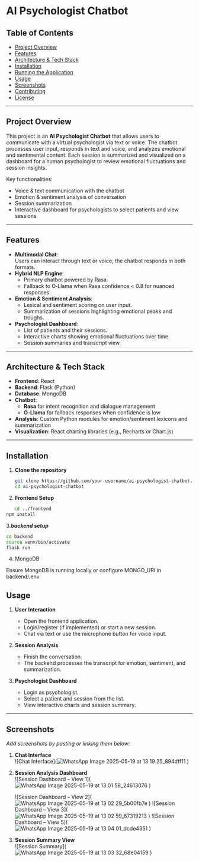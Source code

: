 # AI Psychologist Chatbot

## Table of Contents
- [Project Overview](#project-overview)
- [Features](#features)
- [Architecture & Tech Stack](#architecture--tech-stack)
- [Installation](#installation)
- [Running the Application](#running-the-application)
- [Usage](#usage)
- [Screenshots](#screenshots)
- [Contributing](#contributing)
- [License](#license)

---

## Project Overview
This project is an **AI Psychologist Chatbot** that allows users to communicate with a virtual psychologist via text or voice. The chatbot processes user input, responds in text and voice, and analyzes emotional and sentimental content. Each session is summarized and visualized on a dashboard for a human psychologist to review emotional fluctuations and session insights.

Key functionalities:
- Voice & text communication with the chatbot
- Emotion & sentiment analysis of conversation
- Session summarization
- Interactive dashboard for psychologists to select patients and view sessions

---

## Features
- **Multimodal Chat**:  
  Users can interact through text or voice; the chatbot responds in both formats.
- **Hybrid NLP Engine**:  
  - Primary chatbot powered by Rasa.  
  - Fallback to O‑Llama when Rasa confidence < 0.8 for nuanced responses.
- **Emotion & Sentiment Analysis**:  
  - Lexical and sentiment scoring on user input.  
  - Summarization of sessions highlighting emotional peaks and troughs.
- **Psychologist Dashboard**:  
  - List of patients and their sessions.  
  - Interactive charts showing emotional fluctuations over time.  
  - Session summaries and transcript view.

---

## Architecture & Tech Stack
- **Frontend**: React  
- **Backend**: Flask (Python)  
- **Database**: MongoDB  
- **Chatbot**:  
  - **Rasa** for intent recognition and dialogue management  
  - **O‑Llama** for fallback responses when confidence is low  
- **Analysis**: Custom Python modules for emotion/sentiment lexicons and summarization  
- **Visualization**: React charting libraries (e.g., Recharts or Chart.js)

---

## Installation
1. **Clone the repository**  
   ```bash
   git clone https://github.com/your-username/ai-psychologist-chatbot.git
   cd ai-psychologist-chatbot
   ```

2. **Frontend Setup**
  ```bash
     cd ../frontend
  npm install
  ```
3.***backend setup***
  ```bash
  cd backend
  source venv/bin/activate
  flask run
  ```

4. MongoDB

Ensure MongoDB is running locally or configure MONGO_URI in backend/.env


## Usage

1. **User Interaction**  
   - Open the frontend application.  
   - Login/register (if implemented) or start a new session.  
   - Chat via text or use the microphone button for voice input.

2. **Session Analysis**  
   - Finish the conversation.  
   - The backend processes the transcript for emotion, sentiment, and summarization.

3. **Psychologist Dashboard**  
   - Login as psychologist.  
   - Select a patient and session from the list.  
   - View interactive charts and session summary.

---

## Screenshots

_Add screenshots by pasting or linking them below:_

1. **Chat Interface**  
   ![Chat Interface](![WhatsApp Image 2025-05-19 at 13 19 25_894dff11](https://github.com/user-attachments/assets/7a1555b8-f897-4a1c-b3e9-064e1a5dfb90)
)

2. **Session Analysis Dashboard**  
   ![Session Dashboard – View 1](![WhatsApp Image 2025-05-19 at 13 01 58_24613076](https://github.com/user-attachments/assets/0e1a82ba-94d6-4340-8ad9-e6475ab2d6d8)
)

   ![Session Dashboard – View 2](![WhatsApp Image 2025-05-19 at 13 02 29_5b00fb7e](https://github.com/user-attachments/assets/d4271393-e7d4-4508-97d5-f522109a86f0)
)
   ![Session Dashboard – View 3](![WhatsApp Image 2025-05-19 at 13 02 59_67319213](https://github.com/user-attachments/assets/2850dce6-efea-4bcd-8a7f-c18de97c60da)
)
   ![Session Dashboard – View 5](![WhatsApp Image 2025-05-19 at 13 04 01_dcde4351](https://github.com/user-attachments/assets/2df7bdef-8eb4-40ac-9ec8-94bc79d84800)
)

4. **Session Summary View**  
   ![Session Summary](![WhatsApp Image 2025-05-19 at 13 03 32_68e04159](https://github.com/user-attachments/assets/71cb2f5e-74bc-4a8d-b106-b3a711d0962b)
)
